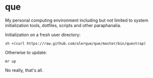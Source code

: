que
===

My personal computing environment including but not limited to system initialization tools, dotfiles, scripts and other paraphanalia.

Initialization on a fresh user directory:

	sh <(curl https://raw.github.com/alerque/que/master/bin/questrap)

Otherwise to update:

	mr up

No really, that's all.

